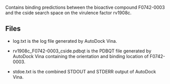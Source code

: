 Contains binding predictions between the bioactive compound F0742-0003 and the cside search space on the virulence factor rv1908c.

## Files

- log.txt is the log file generated by AutoDock Vina.

- rv1908c_F0742-0003_cside.pdbqt is the PDBQT file generated by AutoDock Vina containing the orientation and binding location of F0742-0003.

- stdoe.txt is the combined STDOUT and STDERR output of AutoDock Vina.

